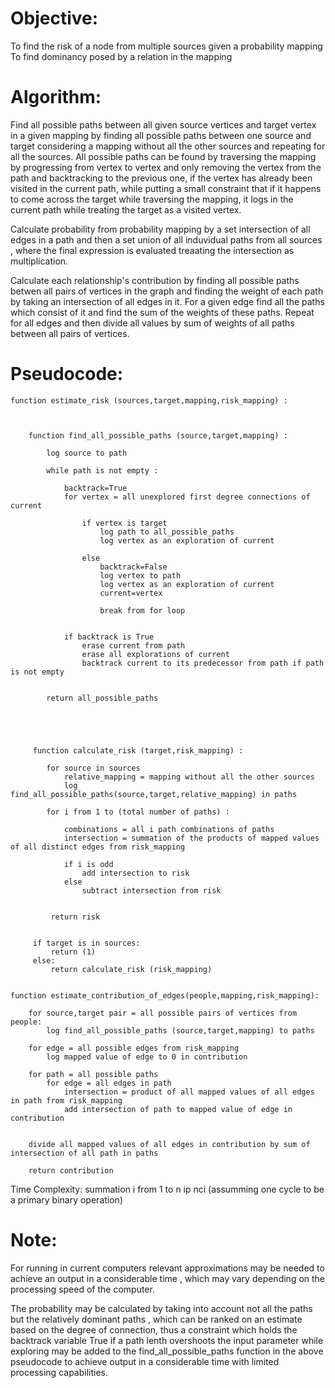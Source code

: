 


# Objective:

To find the risk of a node from multiple sources given a probability mapping
To find dominancy posed by a relation in the mapping 
 



# Algorithm:


Find all possible paths between all given source vertices and target vertex in a given mapping by finding all possible paths between one source and target considering a mapping without all the other sources and repeating for all the sources. All possible paths can be found by traversing the mapping by progressing from vertex to vertex and only removing the vertex from the path and backtracking to the previous one, if the vertex has already been visited in the current path, while putting a small constraint that if it happens to come across the target while traversing the mapping, it logs in the current path while treating the target as a visited vertex.

Calculate probability from probability mapping by a set intersection of all edges in a path and then a set union of all induvidual paths from all sources , where the final expression is evaluated treaating the intersection as multiplication.

Calculate each relationship's contribution by finding all possible paths betwen all pairs of vertices in the graph and finding the weight of each path by taking an intersection of all edges in it. For a given edge find all the paths which consist of it and find the sum of the weights of these paths. Repeat for all edges and then divide all values by sum of weights of all paths between all pairs of vertices.



# Pseudocode:

    function estimate_risk (sources,target,mapping,risk_mapping) :
        
        
        
        function find_all_possible_paths (source,target,mapping) :
            
            log source to path
            
            while path is not empty :

                backtrack=True
                for vertex = all unexplored first degree connections of current
                    
                    if vertex is target
                        log path to all_possible_paths
                        log vertex as an exploration of current
                        
                    else
                        backtrack=False
                        log vertex to path
                        log vertex as an exploration of current
                        current=vertex
                        
                        break from for loop
                        
                        
                if backtrack is True
                    erase current from path
                    erase all explorations of current
                    backtrack current to its predecessor from path if path is not empty
                    

            return all_possible_paths



         
         
         function calculate_risk (target,risk_mapping) :
            
            for source in sources
                relative_mapping = mapping without all the other sources
                log find_all_possible_paths(source,target,relative_mapping) in paths

            for i from 1 to (total number of paths) :

                combinations = all i path combinations of paths
                intersection = summation of the products of mapped values of all distinct edges from risk_mapping

                if i is odd
                    add intersection to risk
                else
                    subtract intersection from risk


             return risk
             
         
         if target is in sources:
             return (1)
         else:
             return calculate_risk (risk_mapping)
                       
             
    function estimate_contribution_of_edges(people,mapping,risk_mapping):
        
        for source,target pair = all possible pairs of vertices from people:
            log find_all_possible_paths (source,target,mapping) to paths
            
        for edge = all possible edges from risk_mapping
            log mapped value of edge to 0 in contribution
        
        for path = all possible paths
            for edge = all edges in path
                intersection = product of all mapped values of all edges in path from risk_mapping
                add intersection of path to mapped value of edge in contribution
                
        
        divide all mapped values of all edges in contribution by sum of intersection of all path in paths
        
        return contribution
                
             
             
          


Time Complexity: summation i from 1 to n ip nci (assumming one cycle to be a primary binary operation)

# Note: 

For running in current computers relevant approximations may be needed to achieve an output in a considerable time , which may vary depending on the processing speed of the computer.

The probability may be calculated by taking into account not all the paths but the relatively dominant paths ,  which can be ranked on an estimate based on the degree of connection, thus a constraint which holds the backtrack variable True if a path lenth overshoots the input parameter while exploring may be added to the 
find_all_possible_paths function in the above pseudocode to achieve output in a considerable time with limited processing capabilities.






